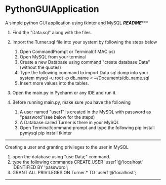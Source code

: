 # PythonGUIApplication
A simple python GUI application using tkinter and MySQL
***************README******************

1. Find the "Data.sql" along with the files.
2. Import the Turner.sql file into your system by following the steps below
	1. Open CommandPrompt or Terminal(if MAC os)
	2. Open MySQL from your terminal
	3. Create a new Database using command "create database Data" (without the quotes)
	4. Type the following command to import Data.sql dump into your system
		mysql -u root -p db_name < ~/Documents/db_name.sql
	5. Insert more values into the tables.

3. Open the main.py in Pycharm or any IDE and run it.

4. Before running main.py, make sure you have the following
	1. A user named "user1" is created in the MySQL with password as "password"(see below for the steps)
	2. A Database called Turner is there in your MySQL
	3. Open Terminal/command prompt and type the following
		pip install pymysql
		pip install tkinter

****************************************
Creating a user and granting privileges to the user in MySQL

1. open the database using "use Data;" command.
2. type the following commands
	CREATE USER 'user1'@'localhost' IDENTIFIED BY 'password';
3. GRANT ALL PRIVILEGES ON Turner.* TO 'user1'@'localhost';
****************************************
